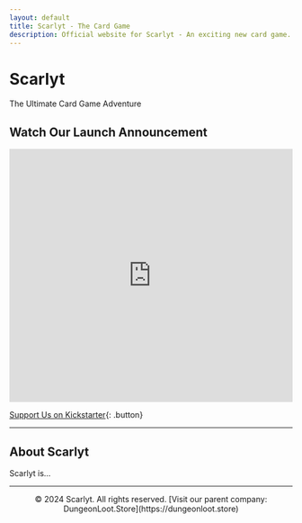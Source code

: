 ```yaml
---
layout: default
title: Scarlyt - The Card Game
description: Official website for Scarlyt - An exciting new card game. Launching now on Kickstarter!
---
```


# Scarlyt
The Ultimate Card Game Adventure

## Watch Our Launch Announcement
<div style="text-align: center;">
    <iframe src="https://www.youtube.com/embed/your-video-id" allowfullscreen style="width: 100%; max-width: 800px; height: 450px; border: none;"></iframe>
</div>

[Support Us on Kickstarter](https://www.kickstarter.com/your-kickstarter-link){: .button}

---

## About Scarlyt
Scarlyt is...

---

<footer style="text-align: center;">
    &copy; 2024 Scarlyt. All rights reserved.  
    [Visit our parent company: DungeonLoot.Store](https://dungeonloot.store)
</footer>
